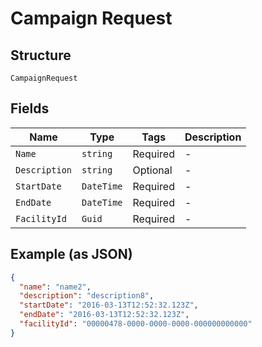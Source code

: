 
# Campaign Request

## Structure

`CampaignRequest`

## Fields

| Name | Type | Tags | Description |
|  --- | --- | --- | --- |
| `Name` | `string` | Required | - |
| `Description` | `string` | Optional | - |
| `StartDate` | `DateTime` | Required | - |
| `EndDate` | `DateTime` | Required | - |
| `FacilityId` | `Guid` | Required | - |

## Example (as JSON)

```json
{
  "name": "name2",
  "description": "description8",
  "startDate": "2016-03-13T12:52:32.123Z",
  "endDate": "2016-03-13T12:52:32.123Z",
  "facilityId": "00000478-0000-0000-0000-000000000000"
}
```

